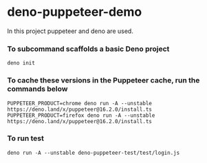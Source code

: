 # deno-puppeteer-demo
In this project puppeteer and deno are used.

### To subcommand scaffolds a basic Deno project
```
deno init
```

### To cache these versions in the Puppeteer cache, run the commands below
```
PUPPETEER_PRODUCT=chrome deno run -A --unstable https://deno.land/x/puppeteer@16.2.0/install.ts
PUPPETEER_PRODUCT=firefox deno run -A --unstable https://deno.land/x/puppeteer@16.2.0/install.ts
```

### To run test 
```
deno run -A --unstable deno-puppeteer-test/test/login.js
```
